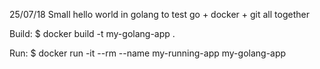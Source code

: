 25/07/18
Small hello world in golang to test go + docker + git all together

Build:  $ docker build -t my-golang-app .

Run:    $ docker run -it --rm --name my-running-app my-golang-app